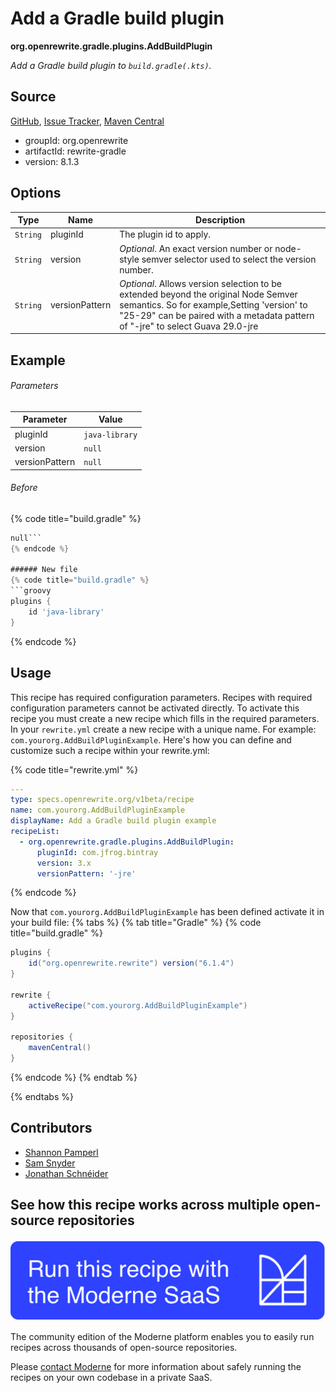# Add a Gradle build plugin

**org.openrewrite.gradle.plugins.AddBuildPlugin**

_Add a Gradle build plugin to `build.gradle(.kts)`._

## Source

[GitHub](https://github.com/openrewrite/rewrite/blob/main/rewrite-gradle/src/main/java/org/openrewrite/gradle/plugins/AddBuildPlugin.java), [Issue Tracker](https://github.com/openrewrite/rewrite/issues), [Maven Central](https://central.sonatype.com/artifact/org.openrewrite/rewrite-gradle/8.1.3/jar)

* groupId: org.openrewrite
* artifactId: rewrite-gradle
* version: 8.1.3

## Options

| Type | Name | Description |
| -- | -- | -- |
| `String` | pluginId | The plugin id to apply. |
| `String` | version | *Optional*. An exact version number or node-style semver selector used to select the version number. |
| `String` | versionPattern | *Optional*. Allows version selection to be extended beyond the original Node Semver semantics. So for example,Setting 'version' to "25-29" can be paired with a metadata pattern of "-jre" to select Guava 29.0-jre |

## Example

###### Parameters
| Parameter | Value |
| -- | -- |
|pluginId|`java-library`|
|version|`null`|
|versionPattern|`null`|


###### Before
{% code title="build.gradle" %}
```groovy
null```
{% endcode %}

###### New file
{% code title="build.gradle" %}
```groovy
plugins {
    id 'java-library'
}
```
{% endcode %}



## Usage

This recipe has required configuration parameters. Recipes with required configuration parameters cannot be activated directly. To activate this recipe you must create a new recipe which fills in the required parameters. In your `rewrite.yml` create a new recipe with a unique name. For example: `com.yourorg.AddBuildPluginExample`.
Here's how you can define and customize such a recipe within your rewrite.yml:

{% code title="rewrite.yml" %}
```yaml
---
type: specs.openrewrite.org/v1beta/recipe
name: com.yourorg.AddBuildPluginExample
displayName: Add a Gradle build plugin example
recipeList:
  - org.openrewrite.gradle.plugins.AddBuildPlugin:
      pluginId: com.jfrog.bintray
      version: 3.x
      versionPattern: '-jre'
```
{% endcode %}

Now that `com.yourorg.AddBuildPluginExample` has been defined activate it in your build file:
{% tabs %}
{% tab title="Gradle" %}
{% code title="build.gradle" %}
```groovy
plugins {
    id("org.openrewrite.rewrite") version("6.1.4")
}

rewrite {
    activeRecipe("com.yourorg.AddBuildPluginExample")
}

repositories {
    mavenCentral()
}
```
{% endcode %}
{% endtab %}

{% endtabs %}

## Contributors
* [Shannon Pamperl](shanman190@gmail.com)
* [Sam Snyder](sam@moderne.io)
* [Jonathan Schnéider](jkschneider@gmail.com)


## See how this recipe works across multiple open-source repositories

[![Moderne Link Image](/.gitbook/assets/ModerneRecipeButton.png)](https://app.moderne.io/recipes/org.openrewrite.gradle.plugins.AddBuildPlugin)

The community edition of the Moderne platform enables you to easily run recipes across thousands of open-source repositories.

Please [contact Moderne](https://moderne.io/product) for more information about safely running the recipes on your own codebase in a private SaaS.
